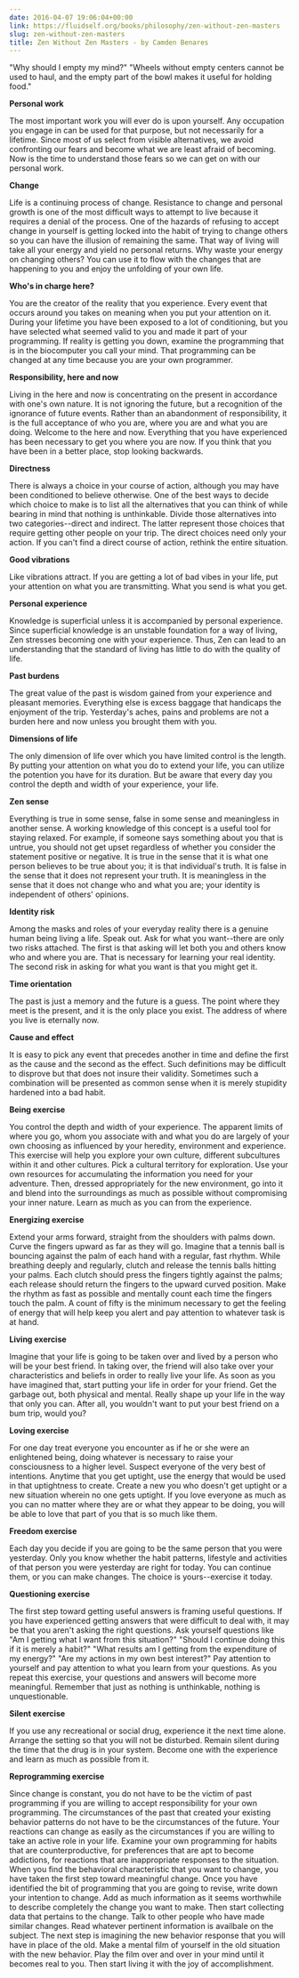 ```yaml
---
date: 2016-04-07 19:06:04+00:00
link: https://fluidself.org/books/philosophy/zen-without-zen-masters
slug: zen-without-zen-masters
title: Zen Without Zen Masters - by Camden Benares
---
```


"Why should I empty my mind?"
"Wheels without empty centers cannot be used to haul, and the empty part of the bowl makes it useful for holding food."

**Personal work**

The most important work you will ever do is upon yourself. Any occupation you engage in can be used for that purpose, but not necessarily for a lifetime. Since most of us select from visible alternatives, we avoid confronting our fears and become what we are least afraid of becoming. Now is the time to understand those fears so we can get on with our personal work.

**Change**

Life is a continuing process of change. Resistance to change and personal growth is one of the most difficult ways to attempt to live because it requires a denial of the process. One of the hazards of refusing to accept change in yourself is getting locked into the habit of trying to change others so you can have the illusion of remaining the same. That way of living will take all your energy and yield no personal returns. Why waste your energy on changing others? You can use it to flow with the changes that are happening to you and enjoy the unfolding of your own life.

**Who's in charge here?**

You are the creator of the reality that you experience. Every event that occurs around you takes on meaning when you put your attention on it. During your lifetime you have been exposed to a lot of conditioning, but you have selected what seemed valid to you and made it part of your programming. If reality is getting you down, examine the programming that is in the biocomputer you call your mind. That programming can be changed at any time because you are your own programmer.

**Responsibility, here and now**

Living in the here and now is concentrating on the present in accordance with one's own nature. It is not ignoring the future, but a recognition of the ignorance of future events. Rather than an abandonment of responsibility, it is the full acceptance of who you are, where you are and what you are doing. Welcome to the here and now. Everything that you have experienced has been necessary to get you where you are now. If you think that you have been in a better place, stop looking backwards.

**Directness**

There is always a choice in your course of action, although you may have been conditioned to believe otherwise. One of the best ways to decide which choice to make is to list all the alternatives that you can think of while bearing in mind that nothing is unthinkable. Divide those alternatives into two categories--direct and indirect. The latter represent those choices that require getting other people on your trip. The direct choices need only your action. If you can't find a direct course of action, rethink the entire situation.

**Good vibrations**

Like vibrations attract. If you are getting a lot of bad vibes in your life, put your attention on what you are transmitting. What you send is what you get.

**Personal experience**

Knowledge is superficial unless it is accompanied by personal experience. Since superficial knowledge is an unstable foundation for a way of living, Zen stresses becoming one with your experience. Thus, Zen can lead to an understanding that the standard of living has little to do with the quality of life.

**Past burdens**

The great value of the past is wisdom gained from your experience and pleasant memories. Everything else is excess baggage that handicaps the enjoyment of the trip. Yesterday's aches, pains and problems are not a burden here and now unless you brought them with you.

**Dimensions of life**

The only dimension of life over which you have limited control is the length. By putting your attention on what you do to extend your life, you can utilize the potention you have for its duration. But be aware that every day you control the depth and width of your experience, your life.

**Zen sense**

Everything is true in some sense, false in some sense and meaningless in another sense. A working knowledge of this concept is a useful tool for staying relaxed. For example, if someone says something about you that is untrue, you should not get upset regardless of whether you consider the statement positive or negative. It is true in the sense that it is what one person believes to be true about you; it is that individual's truth. It is false in the sense that it does not represent your truth. It is meaningless in the sense that it does not change who and what you are; your identity is independent of others' opinions.

**Identity risk**

Among the masks and roles of your everyday reality there is a genuine human being living a life. Speak out. Ask for what you want--there are only two risks attached. The first is that asking will let both you and others know who and where you are. That is necessary for learning your real identity. The second risk in asking for what you want is that you might get it.

**Time orientation**

The past is just a memory and the future is a guess. The point where they meet is the present, and it is the only place you exist. The address of where you live is eternally now.

**Cause and effect**

It is easy to pick any event that precedes another in time and define the first as the cause and the second as the effect. Such definitions may be difficult to disprove but that does not insure their validity. Sometimes such a combination will be presented as common sense when it is merely stupidity hardened into a bad habit.

**Being exercise**

You control the depth and width of your experience. The apparent limits of where you go, whom you associate with and what you do are largely of your own choosing as influenced by your heredity, environment and experience. This exercise will help you explore your own culture, different subcultures within it and other cultures. Pick a cultural territory for exploration. Use your own resources for accumulating the information you need for your adventure. Then, dressed appropriately for the new environment, go into it and blend into the surroundings as much as possible without compromising your inner nature. Learn as much as you can from the experience.

**Energizing exercise**

Extend your arms forward, straight from the shoulders with palms down. Curve the fingers upward as far as they will go. Imagine that a tennis ball is bouncing against the palm of each hand with a regular, fast rhythm. While breathing deeply and regularly, clutch and release the tennis balls hitting your palms. Each clutch should press the fingers tightly against the palms; each release should return the fingers to the upward curved position. Make the rhythm as fast as possible and mentally count each time the fingers touch the palm. A count of fifty is the minimum necessary to get the feeling of energy that will help keep you alert and pay attention to whatever task is at hand.

**Living exercise**

Imagine that your life is going to be taken over and lived by a person who will be your best friend. In taking over, the friend will also take over your characteristics and beliefs in order to really live your life. As soon as you have imagined that, start putting your life in order for your friend. Get the garbage out, both physical and mental. Really shape up your life in the way that only you can. After all, you wouldn't want to put your best friend on a bum trip, would you?

**Loving exercise**

For one day treat everyone you encounter as if he or she were an enlightened being, doing whatever is necessary to raise your consciousness to a higher level. Suspect everyone of the very best of intentions. Anytime that you get uptight, use the energy that would be used in that uptightness to create. Create a new you who doesn't get uptight or a new situation wherein no one gets uptight. If you love everyone as much as you can no matter where they are or what they appear to be doing, you will be able to love that part of you that is so much like them.

**Freedom exercise**

Each day you decide if you are going to be the same person that you were yesterday. Only you know whether the habit patterns, lifestyle and activities of that person you were yesterday are right for today. You can continue them, or you can make changes. The choice is yours--exercise it today.

**Questioning exercise**

The first step toward getting useful answers is framing useful questions. If you have experienced getting answers that were difficult to deal with, it may be that you aren't asking the right questions. Ask yourself questions like "Am I getting what I want from this situation?" "Should I continue doing this if it is merely a habit?" "What results am I getting from the expenditure of my energy?" "Are my actions in my own best interest?" Pay attention to yourself and pay attention to what you learn from your questions. As you repeat this exercise, your questions and answers will become more meaningful. Remember that just as nothing is unthinkable, nothing is unquestionable.

**Silent exercise**

If you use any recreational or social drug, experience it the next time alone. Arrange the setting so that you will not be disturbed. Remain silent during the time that the drug is in your system. Become one with the experience and learn as much as possible from it.

**Reprogramming exercise**

Since change is constant, you do not have to be the victim of past programming if you are willing to accept responsibility for your own programming. The circumstances of the past that created your existing behavior patterns do not have to be the circumstances of the future. Your reactions can change as easily as the circumstances if you are willing to take an active role in your life. Examine your own programming for habits that are counterproductive, for preferences that are apt to become addictions, for reactions that are inappropriate responses to the situation. When you find the behavioral characteristic that you want to change, you have taken the first step toward meaningful change.
Once you have identified the bit of programming that you are going to revise, write down your intention to change. Add as much information as it seems worthwhile to describe completely the change you want to make. Then start collecting data that pertains to the change. Talk to other people who have made similar changes. Read whatever pertinent information is availbale on the subject. The next step is imagining the new behavior response that you will have in place of the old. Make a mental film of yourself in the old situation with the new behavior. Play the film over and over in your mind until it becomes real to you. Then start living it with the joy of accomplishment.
